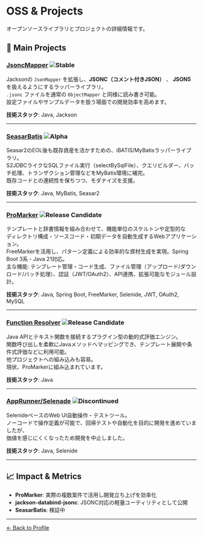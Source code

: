 # OSS & Projects

オープンソースライブラリとプロジェクトの詳細情報です。

## 🎯 Main Projects

### [JsoncMapper](https://github.com/vemic/jackson-databind-jsonc) ![Stable](https://img.shields.io/badge/status-stable-brightgreen)
Jacksonの `JsonMapper` を拡張し、**JSONC（コメント付きJSON）** 、 **JSON5** を扱えるようにするラッパーライブラリ。  
`.jsonc` ファイルを通常の `ObjectMapper` と同様に読み書き可能。  
設定ファイルやサンプルデータを扱う場面での開発効率を高めます。

**技術スタック**: Java, Jackson

---

### [SeasarBatis](https://github.com/vemic/seasar-batis) ![Alpha](https://img.shields.io/badge/status-alpha-red)
Seasar2のEOL後も既存資産を活かすための、iBATIS/MyBatisラッパーライブラリ。  
S2JDBCライクなSQLファイル実行（selectBySqlFile）、クエリビルダー、バッチ処理、トランザクション管理などをMyBatis環境に補完。  
既存コードとの連続性を保ちつつ、モダナイズを支援。  

**技術スタック**: Java, MyBatis, Seasar2

---

### [ProMarker](https://github.com/vemic/promarker) ![Release Candidate](https://img.shields.io/badge/status-release%20candidate-blue)
テンプレートと辞書情報を組み合わせて、機能単位のスケルトンや定型的な  
ディレクトリ構成・ソースコード・初期データを自動生成するWebアプリケーション。  
FreeMarkerを活用し、パターン定義による効率的な資材生成を実現。Spring Boot 3系・Java 21対応。  
主な機能: テンプレート管理・コード生成、ファイル管理（アップロード/ダウンロード/バッチ処理）、認証（JWT/OAuth2）、API連携、拡張可能なモジュール設計。

**技術スタック**: Java, Spring Boot, FreeMarker, Selenide, JWT, OAuth2, MySQL

---

### [Function Resolver](https://github.com/vemic/function-resolver) ![Release Candidate](https://img.shields.io/badge/status-release%20candidate-blue)
Java APIとテキスト関数を接続するプラグイン型の動的式評価エンジン。  
関数呼び出しを柔軟にJavaメソッドへマッピングでき、テンプレート展開や条件式評価などに利用可能。  
他プロジェクトへの組み込みも容易。  
現状、ProMarkerに組み込まれています。  

**技術スタック**: Java

---

### [AppRunner/Selenade](https://github.com/vemic/apprunner) ![Discontinued](https://img.shields.io/badge/status-discontinued-gray)
SelenideベースのWeb UI自動操作・テストツール。  
ノーコードで操作定義が可能で、回帰テストや自動化を目的に開発を進めていましたが、  
価値を感じにくくなったため開発を中止しました。

**技術スタック**: Java, Selenide

---

## 📈 Impact & Metrics

- **ProMarker**: 実際の複数案件で活用し開発立ち上げを効率化  
- **jackson-databind-jsonc**: JSONC対応の軽量ユーティリティとして公開  
- **SeasarBatis**: 検証中  

---

[← Back to Profile](../README.md)

